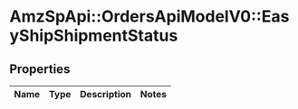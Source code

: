 # AmzSpApi::OrdersApiModelV0::EasyShipShipmentStatus

## Properties
Name | Type | Description | Notes
------------ | ------------- | ------------- | -------------

